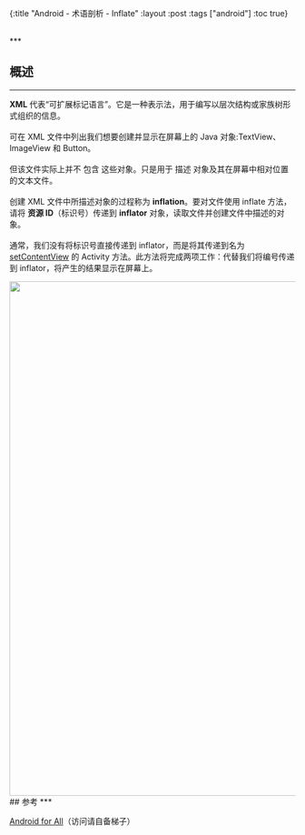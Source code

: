 {:title "Android - 术语剖析 - Inflate"
 :layout :post
 :tags  ["android"]
 :toc true}

<br>
***
<br>

## 概述
***

**XML** 代表“可扩展标记语言”。它是一种表示法，用于编写以层次结构或家族树形式组织的信息。
<br>
<br>
可在 XML 文件中列出我们想要创建并显示在屏幕上的 Java 对象:TextView、ImageView 和 Button。
<br>
<br>
但该文件实际上并不 包含 这些对象。只是用于 描述 对象及其在屏幕中相对位置的文本文件。
<br>
<br>
创建 XML 文件中所描述对象的过程称为 **inflation**。要对文件使用 inflate 方法，请将 **资源 ID**（标识号）传递到 **inflator** 对象，读取文件并创建文件中描述的对象。
<br>
<br>
通常，我们没有将标识号直接传递到 inflator，而是将其传递到名为 <a href="http://developer.android.youdaxue.com/reference/android/app/Activity.html#setContentView(int)">setContentView</a> 的 Activity 方法。此方法将完成两项工作：代替我们将编号传递到 inflator，将产生的结果显示在屏幕上。

<img src="http://oem503hzx.bkt.clouddn.com/Android-for-All-Inflate.png" width="905"/>

<br>
## 参考
***

[Android for All](https://developers.google.com/android/for-all/vocab-words/)（访问请自备梯子）
